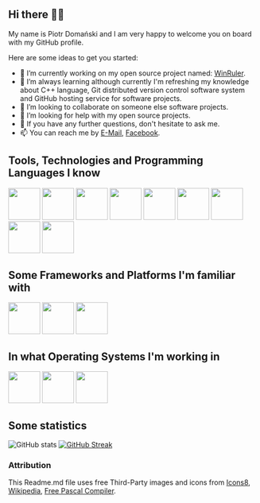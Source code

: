 ## Hi there 👋🏻

My name is Piotr Domański and I am very happy to welcome you on board with my GitHub profile.

Here are some ideas to get you started:

- 🔭 I’m currently working on my open source project named: [WinRuler](https://github.com/dompiotr85/WinRuler).
- 🌱 I’m always learning although currently I'm refreshing my knowledge about C++ language, Git distributed version control software system and GitHub hosting service for software projects.
- 👯 I’m looking to collaborate on someone else software projects.
- 🤔 I’m looking for help with my open source projects.
- 💬 If you have any further questions, don't hesitate to ask me.
- 📫 You can reach me by [E-Mail](mailto:positive.podi@gmail.com), [Facebook](https://www.facebook.com/doman.junior).

## Tools, Technologies and Programming Languages I know

[<img src="https://img.icons8.com/?size=100&id=105446&format=png&color=000000" width="64" height="64"/>](https://en.wikipedia.org/wiki/Delphi_(software))
[<img src="https://upload.wikimedia.org/wikipedia/commons/8/80/Lazarus_Logo_%28new%29.png" width="64" height="64"/>](https://en.wikipedia.org/wiki/Lazarus_(software))
[<img src="https://www.freepascal.org/pic/logo.gif" width="64" height="64"/>](https://en.wikipedia.org/wiki/Free_Pascal)
[<img src="https://upload.wikimedia.org/wikipedia/commons/1/18/C_Programming_Language.svg" width="64" height="64"/>](https://en.wikipedia.org/wiki/C_(programming_language))
[<img src="https://upload.wikimedia.org/wikipedia/commons/1/18/ISO_C%2B%2B_Logo.svg" widht="64" height="64"/>](https://en.wikipedia.org/wiki/C%2B%2B)
[<img src="https://upload.wikimedia.org/wikipedia/commons/6/61/HTML5_logo_and_wordmark.svg" width="64" height="64"/>](https://en.wikipedia.org/wiki/HTML)
[<img src="https://upload.wikimedia.org/wikipedia/commons/d/d5/CSS3_logo_and_wordmark.svg" width="64" height="64"/>](https://en.wikipedia.org/wiki/CSS)
[<img src="https://upload.wikimedia.org/wikipedia/commons/e/e0/Git-logo.svg" width="64" height="64"/>](https://en.wikipedia.org/wiki/Git)
[<img src="https://upload.wikimedia.org/wikipedia/commons/c/c2/GitHub_Invertocat_Logo.svg" width="64" height="64"/>](https://en.wikipedia.org/wiki/GitHub)

## Some Frameworks and Platforms I'm familiar with

[<img src="https://upload.wikimedia.org/wikipedia/commons/2/2c/Visual_Studio_Icon_2022.svg" width="64" height="64"/>](https://en.wikipedia.org/wiki/Visual_Studio)
[<img src="https://upload.wikimedia.org/wikipedia/commons/4/4b/Codeblocks_logo.png" width="64" height="64"/>](https://en.wikipedia.org/wiki/Code::Blocks)
[<img src="https://img.icons8.com/?size=100&id=105446&format=png&color=000000" width="64" height="64"/>](https://en.wikipedia.org/wiki/Delphi_(software))

## In what Operating Systems I'm working in

[<img src="https://upload.wikimedia.org/wikipedia/commons/e/e2/Windows_logo_and_wordmark_-_2021.svg" width="64" height="64"/>](https://en.wikipedia.org/wiki/Microsoft_Windows)
[<img src="https://upload.wikimedia.org/wikipedia/commons/4/4a/Debian-OpenLogo.svg" width="64" height="64"/>](https://en.wikipedia.org/wiki/Debian)
[<img src="https://upload.wikimedia.org/wikipedia/commons/d/d1/Raspberry_Pi_OS_Logo.png" width="64" height="64"/>](https://en.wikipedia.org/wiki/Raspberry_Pi_OS)

## Some statistics

![GitHub stats](https://github-readme-stats.vercel.app/api?username=dompiotr85&show_icons=true&theme=calm_pink)
[![GitHub Streak](https://streak-stats.demolab.com?user=dompiotr85&theme=onedark)](https://git.io/streak-stats)

### Attribution

This Readme.md file uses free Third-Party images and icons from [Icons8](https://icons8.com/), [Wikipedia](https://www.wikipedia.org/), [Free Pascal Compiler](https://www.freepascal.org/).
